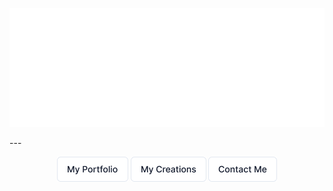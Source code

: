 
<p align="center">
  <img src="https://github.com/Pcoi94/Pcoi94/blob/main/watermark.png?raw=true" alt="Watermark"/>
</p>
---
<p align="center">
  <a href="https://pcoiscript.xyz"><img src="https://github.com/Pcoi94/Pcoi94/blob/main/buttons/myPortfolio.png?raw=true" alt="My Portfolio"/></a>
  <a href="https://pcoiscript.xyz/creations"><img src="https://github.com/Pcoi94/Pcoi94/blob/main/buttons/myCreations.png?raw=true" alt="My Creations"/></a>
  <a href="https://pcoiscript.xyz"><img src="https://github.com/Pcoi94/Pcoi94/blob/main/buttons/contactMe.png?raw=true" alt="Contact Me"/></a>
</p>
